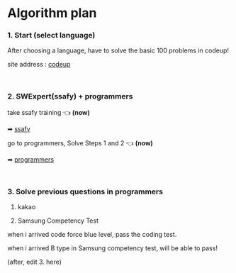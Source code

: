 # Algorithm plan

### 1. Start (select language)

After choosing a language, have to solve the basic 100 problems in codeup! 

site address : [codeup](https://codeup.kr/problemsetsol.php?psid=33)

&nbsp;


### 2. SWExpert(ssafy) + programmers

take ssafy training 👈 **(now)**

➡ [ssafy](https://swexpertacademy.com/main/main.do)

go to programmers, Solve Steps 1 and 2 👈 **(now)**

➡ [programmers](https://programmers.co.kr/learn/challenges)

&nbsp;


### 3. Solve previous questions in programmers

1) kakao

2) Samsung Competency Test

when i arrived code force blue level, pass the coding test.

when i arrived B type in Samsung competency test, will be able to pass! 

(after, edit 3. here)


&nbsp;
&nbsp;

